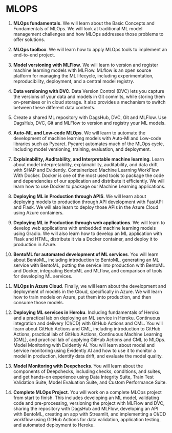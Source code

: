 # MLOPS
1. **MLOps fundamentals**. We will learn about the Basic Concepts and Fundamentals of MLOps. We will look at traditional ML model management challenges and how MLOps addresses those problems to offer solutions.

2. **MLOps toolbox**. We will learn how to apply MLOps tools to implement an end-to-end project.

3. **Model versioning with MLFlow**. We will learn to version and register machine learning models with MLFlow. MLflow is an open source platform for managing the ML lifecycle, including experimentation, reproducibility, deployment, and a central model registry.

4. **Data versioning with DVC**. Data Version Control (DVC) lets you capture the versions of your data and models in Git commits, while storing them on-premises or in cloud storage. It also provides a mechanism to switch between these different data contents.

5. Create a shared ML repository with DagsHub, DVC, Git and MLFlow. Use DagsHub, DVC, Git and MLFlow to version and registry your ML models.

6. **Auto-ML and Low-code MLOps**. We will learn to automate the development of machine learning models with Auto-Ml and Low-code libraries such as Pycaret. Pycaret automates much of the MLOps cycle, including model versioning, training, evaluation, and deployment.

7. **Explainability, Auditability, and Interpretable machine learning**. Learn about model interpretability, explainability, auditability, and data drift with SHAP and Evidently.
Containerized Machine Learning WorkFlow With Docker. Docker is one of the most used tools to package the code and dependencies of our application and distribute it efficiently. We will learn how to use Docker to package our Machine Learning applications.

8. **Deploying ML in Production through APIS**. We will learn about deploying models to production through API development with FastAPI and Flask. We will also learn to deploy those APIs in the Azure Cloud using Azure containers.

9. **Deploying ML in Production through web applications**. We will learn to develop web applications with embedded machine learning models using Gradio. We will also learn how to develop an ML application with Flask and HTML, distribute it via a Docker container, and deploy it to production in Azure.

10. **BentoML for automated development of ML services**. You will learn about BentoML, including introduction to BentoML, generating an ML service with BentoML, putting the service into production with BentoML and Docker, integrating BentoML and MLflow, and comparison of tools for developing ML services.

11. **MLOps in Azure Cloud**. Finally, we will learn about the development and deployment of models in the Cloud, specifically in Azure. We will learn how to train models on Azure, put them into production, and then consume those models.

12. **Deploying ML services in Heroku**. Including fundamentals of Heroku and a practical lab on deploying an ML service in Heroku.
Continuous integration and delivery (CI/CD) with GitHub Actions and CML. You will learn about GitHub Actions and CML, including introduction to GitHub Actions, practical lab of GitHub Actions, Continuous Machine Learning (CML), and practical lab of applying GitHub Actions and CML to MLOps.
Model Monitoring with Evidently AI. You will learn about model and service monitoring using Evidently AI and how to use it to monitor a model in production, identify data drift, and evaluate the model quality.

13. **Model Monitoring with Deepchecks**. You will learn about the components of Deepchecks, including checks, conditions, and suites, and get hands-on experience using Data Integrity Suite, Train Test Validation Suite, Model Evaluation Suite, and Custom Performance Suite.

14. **Complete MLOps Project**. You will work on a complete MLOps project from start to finish. This includes developing an ML model, validating code and pre-processing, versioning the project with MLFlow and DVC, sharing the repository with DagsHub and MLFlow, developing an API with BentoML, creating an app with Streamlit, and implementing a CI/CD workflow using GitHub Actions for data validation, application testing, and automated deployment to Heroku.
